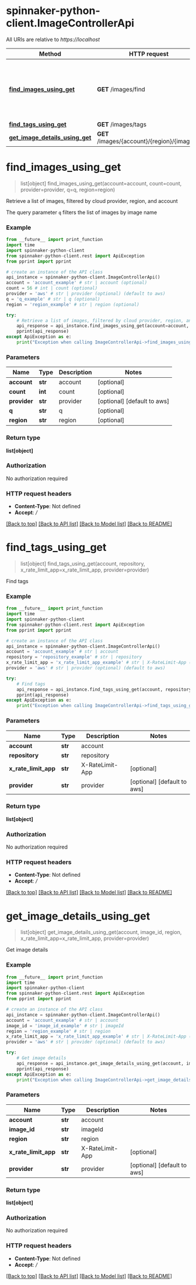 # spinnaker-python-client.ImageControllerApi

All URIs are relative to *https://localhost*

Method | HTTP request | Description
------------- | ------------- | -------------
[**find_images_using_get**](ImageControllerApi.md#find_images_using_get) | **GET** /images/find | Retrieve a list of images, filtered by cloud provider, region, and account
[**find_tags_using_get**](ImageControllerApi.md#find_tags_using_get) | **GET** /images/tags | Find tags
[**get_image_details_using_get**](ImageControllerApi.md#get_image_details_using_get) | **GET** /images/{account}/{region}/{imageId} | Get image details


# **find_images_using_get**
> list[object] find_images_using_get(account=account, count=count, provider=provider, q=q, region=region)

Retrieve a list of images, filtered by cloud provider, region, and account

The query parameter `q` filters the list of images by image name

### Example
```python
from __future__ import print_function
import time
import spinnaker-python-client
from spinnaker-python-client.rest import ApiException
from pprint import pprint

# create an instance of the API class
api_instance = spinnaker-python-client.ImageControllerApi()
account = 'account_example' # str | account (optional)
count = 56 # int | count (optional)
provider = 'aws' # str | provider (optional) (default to aws)
q = 'q_example' # str | q (optional)
region = 'region_example' # str | region (optional)

try:
    # Retrieve a list of images, filtered by cloud provider, region, and account
    api_response = api_instance.find_images_using_get(account=account, count=count, provider=provider, q=q, region=region)
    pprint(api_response)
except ApiException as e:
    print("Exception when calling ImageControllerApi->find_images_using_get: %s\n" % e)
```

### Parameters

Name | Type | Description  | Notes
------------- | ------------- | ------------- | -------------
 **account** | **str**| account | [optional] 
 **count** | **int**| count | [optional] 
 **provider** | **str**| provider | [optional] [default to aws]
 **q** | **str**| q | [optional] 
 **region** | **str**| region | [optional] 

### Return type

**list[object]**

### Authorization

No authorization required

### HTTP request headers

 - **Content-Type**: Not defined
 - **Accept**: */*

[[Back to top]](#) [[Back to API list]](../README.md#documentation-for-api-endpoints) [[Back to Model list]](../README.md#documentation-for-models) [[Back to README]](../README.md)

# **find_tags_using_get**
> list[object] find_tags_using_get(account, repository, x_rate_limit_app=x_rate_limit_app, provider=provider)

Find tags

### Example
```python
from __future__ import print_function
import time
import spinnaker-python-client
from spinnaker-python-client.rest import ApiException
from pprint import pprint

# create an instance of the API class
api_instance = spinnaker-python-client.ImageControllerApi()
account = 'account_example' # str | account
repository = 'repository_example' # str | repository
x_rate_limit_app = 'x_rate_limit_app_example' # str | X-RateLimit-App (optional)
provider = 'aws' # str | provider (optional) (default to aws)

try:
    # Find tags
    api_response = api_instance.find_tags_using_get(account, repository, x_rate_limit_app=x_rate_limit_app, provider=provider)
    pprint(api_response)
except ApiException as e:
    print("Exception when calling ImageControllerApi->find_tags_using_get: %s\n" % e)
```

### Parameters

Name | Type | Description  | Notes
------------- | ------------- | ------------- | -------------
 **account** | **str**| account | 
 **repository** | **str**| repository | 
 **x_rate_limit_app** | **str**| X-RateLimit-App | [optional] 
 **provider** | **str**| provider | [optional] [default to aws]

### Return type

**list[object]**

### Authorization

No authorization required

### HTTP request headers

 - **Content-Type**: Not defined
 - **Accept**: */*

[[Back to top]](#) [[Back to API list]](../README.md#documentation-for-api-endpoints) [[Back to Model list]](../README.md#documentation-for-models) [[Back to README]](../README.md)

# **get_image_details_using_get**
> list[object] get_image_details_using_get(account, image_id, region, x_rate_limit_app=x_rate_limit_app, provider=provider)

Get image details

### Example
```python
from __future__ import print_function
import time
import spinnaker-python-client
from spinnaker-python-client.rest import ApiException
from pprint import pprint

# create an instance of the API class
api_instance = spinnaker-python-client.ImageControllerApi()
account = 'account_example' # str | account
image_id = 'image_id_example' # str | imageId
region = 'region_example' # str | region
x_rate_limit_app = 'x_rate_limit_app_example' # str | X-RateLimit-App (optional)
provider = 'aws' # str | provider (optional) (default to aws)

try:
    # Get image details
    api_response = api_instance.get_image_details_using_get(account, image_id, region, x_rate_limit_app=x_rate_limit_app, provider=provider)
    pprint(api_response)
except ApiException as e:
    print("Exception when calling ImageControllerApi->get_image_details_using_get: %s\n" % e)
```

### Parameters

Name | Type | Description  | Notes
------------- | ------------- | ------------- | -------------
 **account** | **str**| account | 
 **image_id** | **str**| imageId | 
 **region** | **str**| region | 
 **x_rate_limit_app** | **str**| X-RateLimit-App | [optional] 
 **provider** | **str**| provider | [optional] [default to aws]

### Return type

**list[object]**

### Authorization

No authorization required

### HTTP request headers

 - **Content-Type**: Not defined
 - **Accept**: */*

[[Back to top]](#) [[Back to API list]](../README.md#documentation-for-api-endpoints) [[Back to Model list]](../README.md#documentation-for-models) [[Back to README]](../README.md)

